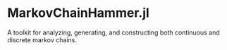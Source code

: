 # MarkovChainHammer.jl
A toolkit for analyzing, generating, and constructing both continuous and discrete markov chains. 

